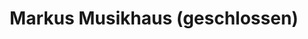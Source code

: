 ---
title: "Markus Musikhaus (geschlossen)"
url: /schwetzingen/markus-musikhaus-geschlossen/
shop: Musik
---